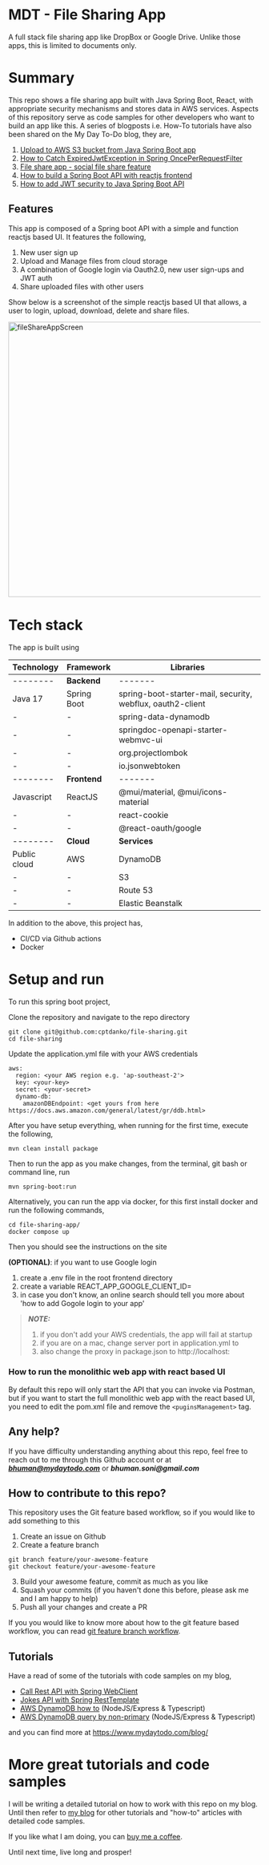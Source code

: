 # MDT - File Sharing App

A full stack file sharing app like DropBox or Google Drive. Unlike those apps, this is limited to documents only.

# Summary

This repo shows a file sharing app built with Java Spring Boot, React, with appropriate security mechanisms and
stores data in AWS services. Aspects of this repository serve as code
samples for other developers who want to build an app like this. A series of blogposts i.e.
How-To tutorials have also been shared on the My Day To-Do blog, they are,

1. [Upload to AWS S3 bucket from Java Spring Boot app]
2. [How to Catch ExpiredJwtException in Spring OncePerRequestFilter]
3. [File share app - social file share feature]
4. [How to build a Spring Boot API with reactjs frontend]
5. [How to add JWT security to Java Spring Boot API] 

## Features

This app is composed of a Spring boot API with a simple and function reactjs based UI. It features the following,

1. New user sign up
2. Upload and Manage files from cloud storage
3. A combination of Google login via Oauth2.0, new user sign-ups and JWT auth
4. Share uploaded files with other users

Show below is a screenshot of the simple reactjs based UI that allows, a user to login, upload, download, delete and
share files.

<img width="549" alt="fileShareAppScreen" src="https://github.com/user-attachments/assets/791d0d71-3c2f-4212-94cb-7f8045768cf2">

# Tech stack

The app is built using

| Technology   | Framework | Libraries                                                  |
|--------------| ------- |------------------------------------------------------------|
| --------     | **Backend** | -------                                                    |
| Java 17      | Spring Boot    | spring-boot-starter-mail, security, webflux, oauth2-client |
| -            | -    | spring-data-dynamodb                                       |
| -            | -    | springdoc-openapi-starter-webmvc-ui                        |
| -            | -    | org.projectlombok                                          |
| -            | -    | io.jsonwebtoken                                            |
| --------     | **Frontend** | -------                                                    |
| Javascript   | ReactJS    | @mui/material, @mui/icons-material                         |
| -            | -    | react-cookie                                               |
| -            | -    | @react-oauth/google                                        |
| --------     | **Cloud** | **Services**                                               |
| Public cloud | AWS    | DynamoDB                                                   |
| -            | -    | S3                                                         |
| -            | -    | Route 53                                                   |
| -            | -    | Elastic Beanstalk                                          |


In addition to the above, this project has,
- CI/CD via Github actions
- Docker

# Setup and run

To run this spring boot project,

Clone the repository and navigate to the repo directory

```shell
git clone git@github.com:cptdanko/file-sharing.git
cd file-sharing
```

Update the application.yml file with your AWS credentials

```shell
aws:
  region: <your AWS region e.g. 'ap-southeast-2'> 
  key: <your-key>
  secret: <your-secret>
  dynamo-db:
    amazonDBEndpoint: <get yours from here https://docs.aws.amazon.com/general/latest/gr/ddb.html>
```

After you have setup everything, when running for the first time, execute the following,

 ```
mvn clean install package 
```

Then to run the app as you make changes, from the terminal, git bash or command line, run

```shell
mvn spring-boot:run
```
Alternatively, you can run the app via docker, for this first install docker and run the following commands,
```
cd file-sharing-app/
docker compose up
```
Then you should see the instructions on the site

**(OPTIONAL)**: if you want to use Google login
1. create a .env file in the root frontend directory
2. create a variable REACT_APP_GOOGLE_CLIENT_ID=<your-google-client-id>
3. in case you don't know, an online search should tell you more about 'how to add Gogole login to your app'

> **_NOTE:_**
> 1. if you don't add your AWS credentials, the app will fail at startup
> 2. if you are on a mac, change server port in application.yml to <anything-else-than-5000>
> 3. also change the proxy in package.json to http://localhost:<your-new-no>

### How to run the monolithic web app with react based UI

By default this repo will only start the API that you can invoke via Postman, but if you want to start the full
monolithic web app with the react based UI, you need to edit the pom.xml file and remove the `<puginsManagement>` tag.

## Any help?

If you have difficulty understanding anything about this repo, feel free to reach out to me through this Github account
or at _**bhuman@mydaytodo.com**_ or **_bhuman.soni@gmail.com_**

## How to contribute to this repo?
This repository uses the Git feature based workflow, so if you would like to add something to this
1. Create an issue on Github
2. Create a feature branch
```
git branch feature/your-awesome-feature
git checkout feature/your-awesome-feature
```
3. Build your awesome feature, commit as much as you like
4. Squash your commits (if you haven't done this before, please ask me and I am happy to help)
5. Push all your changes and create a PR

If you you would like to know more about how to the git feature based workflow, you can read [git feature branch workflow].


## Tutorials

Have a read of some of the tutorials with code samples on my blog,

- [Call Rest API with Spring WebClient]
- [Jokes API with Spring RestTemplate]
- [AWS DynamoDB how to] (NodeJS/Express & Typescript)
- [AWS DynamoDB query by non-primary] (NodeJS/Express & Typescript)

and you can find more at https://www.mydaytodo.com/blog/

# More great tutorials and code samples

I will be writing a detailed tutorial on how to work with this repo on my blog. Until then refer to [my blog] for other
tutorials and "how-to" articles with detailed code samples.

If you like what I am doing, you can [buy me a coffee].

Until next time, live long and prosper!

[How to add JWT security to Java Spring Boot API]: https://mydaytodo.com/jwt-java-spring-boot/

[How to Catch ExpiredJwtException in Spring OncePerRequestFilter]: https://mydaytodo.com/how-to-catch-expiredjwtexception-in-spring-onceperrequestfilter/

[Upload to AWS S3 bucket from Java Spring Boot app]: https://mydaytodo.com/upload-to-aws-s3-bucket-from-java-spring-boot-app/

[File share app - social file share feature]: https://mydaytodo.com/epic-social-file-share-feature/

[How to build a Spring Boot API with reactjs frontend]: https://mydaytodo.com/spring-boot-api-with-reactjs/

[Jokes API with Spring RestTemplate]: https://mydaytodo.com/how-to-build-a-jokes-client-in-java-spring-boot-with-resttemplate/

[Call Rest API with Spring WebClient]: https://mydaytodo.com/how-to-call-rest-api-with-webclient/

[Node Typescript CRUD Notes]: https://github.com/cptdanko/node_typescript_crud_notes

[AWS DynamoDB query by non-primary]: https://mydaytodo.com/how-to-query-dynamodb-with-non-primary-key-column/

[AWS DynamoDB how to]: https://mydaytodo.com/aws-dynamodb-typescript-how-to/

[frontend in the repo]: https://github.com/cptdanko/react_typescript_todo_list

[native iOS app]: https://apps.apple.com/au/app/my-day-to-do-smart-task-list/id1020072048

[line 16]: https://github.com/cptdanko/nodetypescriptcrudnotes/blob/main/src/db.ts#L16

[my blog]: https://mydaytodo.com/blog/

[line 17]: https://github.com/cptdanko/nodetypescriptcrudnotes/blob/main/src/db.ts#L17

[AWS docs]: https://docs.aws.amazon.com/cli/latest/userguide/cli-configure-envvars.html

[blogpost]: https://mydaytodo.com/blog/

[buy me a coffee]: https://www.buymeacoffee.com/bhumansoni
[git feature branch workflow]: https://www.atlassian.com/git/tutorials/comparing-workflows/feature-branch-workflow
